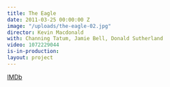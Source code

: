 ```yaml
---
title: The Eagle
date: 2011-03-25 00:00:00 Z
image: "/uploads/the-eagle-02.jpg"
director: Kevin Macdonald
with: Channing Tatum, Jamie Bell, Donald Sutherland
video: 1072229044
is-in-production: 
layout: project
---
```


[IMDb](https://www.imdb.com/title/tt1034389/?ref_=nv_sr_srsg_0_tt_8_nm_0_q_the%2520eagle)
